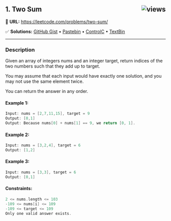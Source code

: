 ## 1. Two Sum <img src="https://visitor-badge.glitch.me/badge?page_id=https://github.com/asahiocean/LeetCode/tree/main/Array/1.%20Two%20Sum&left_color=black&right_color=yellow&left_text=views" alt="views" align="right">

🔗 **URL:** https://leetcode.com/problems/two-sum/

✅ **Solutions:** [GitHub Gist](https://git.io/JEYEW) • [Pastebin](https://pastebin.com/dmceS55U) • [ControlC](https://controlc.com/e61c2150) • [TextBin](https://textbin.net/jbpbnhoa4f)

---
### Description

Given an array of integers nums and an integer target, return indices of the two numbers such that they add up to target.

You may assume that each input would have exactly one solution, and you may not use the same element twice.

You can return the answer in any order.

#### Example 1:
```swift
Input: nums = [2,7,11,15], target = 9
Output: [0,1]
Output: Because nums[0] + nums[1] == 9, we return [0, 1].
```

#### Example 2:
```swift
Input: nums = [3,2,4], target = 6
Output: [1,2]
```

#### Example 3:
```swift
Input: nums = [3,3], target = 6
Output: [0,1]
```

#### Constraints:
```swift
2 <= nums.length <= 103
-109 <= nums[i] <= 109
-109 <= target <= 109
Only one valid answer exists.
```

